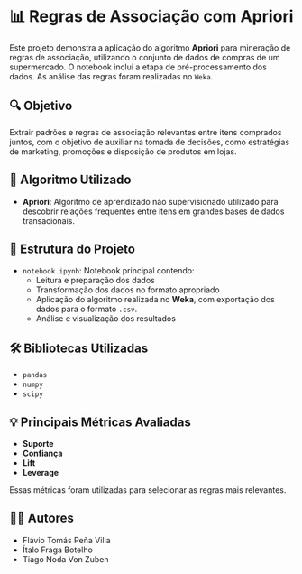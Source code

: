 # 📊 Regras de Associação com Apriori

Este projeto demonstra a aplicação do algoritmo **Apriori** para mineração de regras de associação, utilizando o conjunto de dados de compras de um supermercado. O notebook inclui a etapa de pré-processamento dos dados. As análise das regras foram realizadas no `Weka`.

## 🔍 Objetivo

Extrair padrões e regras de associação relevantes entre itens comprados juntos, com o objetivo de auxiliar na tomada de decisões, como estratégias de marketing, promoções e disposição de produtos em lojas.

## 🧠 Algoritmo Utilizado

- **Apriori**: Algoritmo de aprendizado não supervisionado utilizado para descobrir relações frequentes entre itens em grandes bases de dados transacionais.

## 📂 Estrutura do Projeto

- `notebook.ipynb`: Notebook principal contendo:
  - Leitura e preparação dos dados
  - Transformação dos dados no formato apropriado
  - Aplicação do algoritmo realizada no **Weka**, com exportação dos dados para o formato `.csv`.
  - Análise e visualização dos resultados

## 🛠️ Bibliotecas Utilizadas

- `pandas`
- `numpy`
- `scipy`

## 💡 Principais Métricas Avaliadas

- **Suporte**
- **Confiança**
- **Lift**
- **Leverage**

Essas métricas foram utilizadas para selecionar as regras mais relevantes.

## 👨‍💻 Autores

- Flávio Tomás Peña Villa
- Ítalo Fraga Botelho
- Tiago Noda Von Zuben
